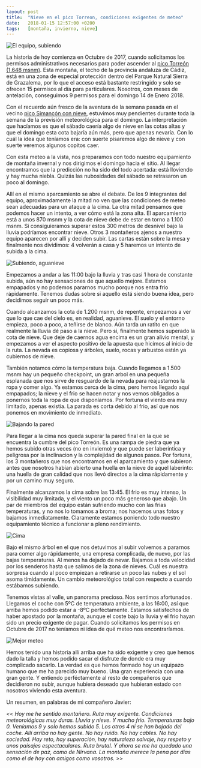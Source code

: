 ```yaml
---
layout: post
title:  "Nieve en el pico Torreon, condiciones exigentes de meteo"
date:   2018-01-15 12:57:00 +0200
tags:	[montaña, invierno, nieve]
---
```


![El equipo, subiendo][equipo]

La historia de hoy comienza en Octubre de 2017, cuando solicitamos los permisos
administrativos necesarios para poder ascender al
[pico Torreón (1.648 msnm)][wiki_torreon]. Esta montaña, el techo de la
provincia andaluza de Cádiz, está en una zona de especial protección dentro
del Parque Natural Sierra de Grazalema, por lo que el acceso está bastante
restringido y solo se ofrecen 15 permisos al día para particulares.
Nosotros, con meses de antelación, conseguimos 9 permisos para el domingo 14
de Enero 2018.

<!--more-->

Con el recuerdo aún fresco de la aventura de la semana pasada
en el vecino [pico Simancón con nieve][simancon], estuvimos muy pendientes
durante toda la semana de la previsión meteorológica para el domingo.
La interpretación que hacíamos es que el sábado caería algo de nieve en las
cotas altas y que el domingo esta cota bajaría aún más, pero que apenas
nevaría. Con lo cuál la idea que teníamos era: con suerte pisaremos algo de
nieve y con suerte veremos algunos copitos caer.

Con esta meteo a la vista, nos preparamos con todo nuestro equipamiento de
montaña invernal y nos dirigimos el domingo hacia el sitio. Al llegar
encontramos que la predicción no ha sido del todo acertada: está lloviendo y
hay mucha niebla. Quizás las nubosidades del sábado se retrasaron un poco
al domingo.

Allí en el mismo aparcamiento se abre el debate. De los 9 integrantes del
equipo, aproximadamente la mitad no ven que las condiciones de meteo sean
adecuadas para un ataque a la cima. La otra mitad pensamos que podemos hacer
un intento, a ver cómo está la zona alta. El aparcamiento está a unos 870 msnm
y la cota de nieve debe de estar en torno a 1.100 msnm. Si consiguieramos
superar estos 300 metros de desnivel bajo la lluvia podríamos encontrar nieve.
Otros 3 montañeros ajenos a nuestro equipo aparecen por allí y deciden subir.
Las cartas están sobre la mesa y finalmente nos dividimos: 4 volverán a casa
y 5 haremos un intento de subida a la cima.

![Subiendo, aguanieve][subiendo]

Empezamos a andar a las 11:00 bajo la lluvia y tras casi 1 hora de constante
subida, aún no hay sensaciones de que aquello mejore. Estamos empapados y no
podemos pararnos mucho porque nos entra frio rápidamente. Tenemos dudas sobre
si aquello está siendo buena idea, pero decidimos seguir un poco más.

Cuando alcanzamos la cota de 1.200 msnm, de repente, empezamos a ver que lo
que cae del cielo es, en realidad, aguanieve. El suelo y el entorno empieza,
poco a poco, a teñirse de blanco. Aún tarda un ratito en que realmente la
lluvia dé paso a la nieve. Pero si, finalmente hemos superado la cota de nieve.
Que deje de caernos agua encima es un gran alivio mental, y empezamos a ver el
aspecto positivo de la apuesta que hicimos al inicio de la ruta. La nevada
es copiosa y árboles, suelo, rocas y arbustos están ya cubiernos de nieve.

También notamos cómo la temperatura baja. Cuando llegamos a 1.500 msnm hay
un pequeño checkpoint, un gran arbol en una pequeña esplanada que nos sirve
de resguardo de la nevada para reajustarnos la ropa y comer algo.
Ya estamos cerca de la cima, pero hemos llegado aquí empapados; la nieve
y el frio se hacen notar y nos vemos obligados a ponernos toda la ropa de
que disponíamos. Por fortuna el viento era muy limitado, apenas existía.
La parada es corta debido al frio, así que nos ponemos en movimiento de
inmediato.

![Bajando la pared][bajada]

Para llegar a la cima nos queda superar la pared final en la que se encuentra
la cumbre del pico Torreón. Es una rampa de piedra que ya hemos subido otras
veces (no en invierno) y que puede ser laberíntica y peligrosa por la
inclinacion y la complejidad de algunos pasos. Por fortuna, los 3 montañeros
que nos encontramos en el aparcamiento y que subieron antes que nosotros habían
abierto una huella en la nieve de aquel laberinto: una huella de gran calidad
que nos llevó directos a la cima rápidamente y por un camino muy seguro.

Finalmente alcanzamos la cima sobre las 13:45. El frio es muy intenso, la
visibilidad muy limitada, y el viento un poco más generoso que abajo. 
Un par de miembros del equipo están sufriendo mucho con las frias temperaturas,
y no nos lo tomamos a broma; nos hacemos unas fotos y bajamos inmediatamente.
Claramente estamos poniendo todo nuestro equipamiento técnico a funcionar a
pleno rendimiento.

![Cima][cima]

Bajo el mismo árbol en el que nos detuvimos al subir volvemos a pararnos para
comer algo rápidamente, una empresa complicada, de nuevo, por las bajas
temperaturas. Al menos ha dejado de nevar.
Bajamos a toda velocidad por los senderos hasta que salimos de la zona de
nieves. Cuál es nuestra sorpresa cuando al poco empiezan a retirarse un poco
las nubes y el sol asoma tímidamente. Un cambio meteorológico total con
respecto a cuando estábamos subiendo.

Tenemos vistas al valle, un panorama precioso. Nos sentimos afortunados.
Llegamos el coche con 5ºC de temperatura ambiente, a las 16:00, así que
arriba hemos podido estar a -8ºC perféctamente. Estamos satisfechos de
haber apostado por la montaña, aunque el coste bajo la lluvia y el frio
hayan sido un precio exigente de pagar. Cuando solicitamos los permisos
en Octubre de 2017 no teníamos ni idea de qué meteo nos encontraríamos.

![Mejor meteo][valle]

Hemos tenido una historia allí arriba que ha sido exigente y creo que hemos
dado la talla y hemos podido sacar el disfrute de donde era muy complicado
sacarlo. La verdad es que hemos formado hoy un equipazo humano que me ha
parecido muy bueno. Una gran experiencia con una gran gente.
Y entiendo perféctamente al resto de compañeros que decidieron no subir, aunque
hubiera deseado que hubieran estado con nosotros viviendo esta aventura.

Un resumen, en palabras de mi compañero Javier:

_<< Hoy me he sentido montañero. Ruta muy exigente. Condiciones meteorológicas
muy duras. Lluvia y nieve. Y mucho frio. Temperaturas bajo 0. Veníamos 9 y solo
hemos subido 5. Los otros 4 ni se han bajado del coche. Allí arriba no hay
gente. No hay ruido. No hay cables. No hay sociedad. Hay reto, hay superación,
hay naturaleza salvaje, hay respeto y unos paisajes espectaculares.
Ruta brutal. Y ahora se me ha quedado una sensación de paz, como de Nirvana.
La montaña merece la pena por días como el de hoy con amigos como vosotros. >>_

[wiki_torreon]:	https://es.wikipedia.org/wiki/El_Torre%C3%B3n_(pico)
[simancon]:	{{site.url}}/2018/01/08/primera-nevada.html
[bajada]:	{{site.url}}/assets/20180115-01-bajada-pared.png
[valle]:	{{site.url}}/assets/20180115-02-valle.png
[equipo]:	{{site.url}}/assets/20180115-03-equipo-subiendo.png
[cima]:		{{site.url}}/assets/20180115-04-cima.png
[subiendo]:	{{site.url}}/assets/20180115-05-subiendo-aguanieve.png
